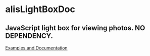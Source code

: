 # alisLightBoxDoc
## JavaScript light box for viewing photos. NO DEPENDENCY.
[Examples and Documentation](https://azad47808.github.io/alisLightBox)
